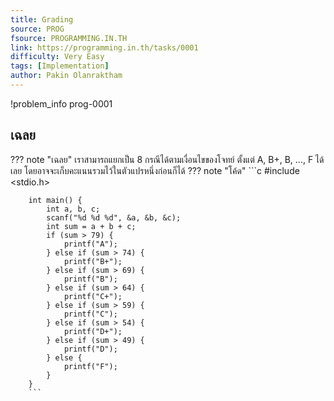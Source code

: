 ```yaml
---
title: Grading
source: PROG
fsource: PROGRAMMING.IN.TH
link: https://programming.in.th/tasks/0001
difficulty: Very Easy
tags: [Implementation]
author: Pakin Olanraktham
---
```


!problem_info prog-0001

## เฉลย
??? note "เฉลย"
    เราสามารถแยกเป็น 8 กรณีได้ตามเงื่อนไขของโจทย์ ตั้งแต่ A, B+, B, ..., F ได้เลย โดยอาจจะเก็บคะแนนรวมไว้ในตัวแปรหนึ่งก่อนก็ได้
    ??? note "โค้ด"
        ```c
        #include <stdio.h>

        int main() {
            int a, b, c;
            scanf("%d %d %d", &a, &b, &c);
            int sum = a + b + c;
            if (sum > 79) {
                printf("A");
            } else if (sum > 74) {
                printf("B+");
            } else if (sum > 69) {
                printf("B");
            } else if (sum > 64) {
                printf("C+");
            } else if (sum > 59) {
                printf("C");
            } else if (sum > 54) {
                printf("D+");
            } else if (sum > 49) {
                printf("D");
            } else {
                printf("F");
            }
        }
        ```